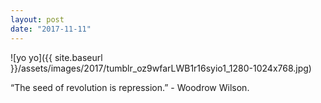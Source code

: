 ```yaml
---
layout: post
date: "2017-11-11"
---
```


![yo yo]({{ site.baseurl }}/assets/images/2017/tumblr_oz9wfarLWB1r16syio1_1280-1024x768.jpg)

“The seed of revolution is repression.” - Woodrow Wilson.
